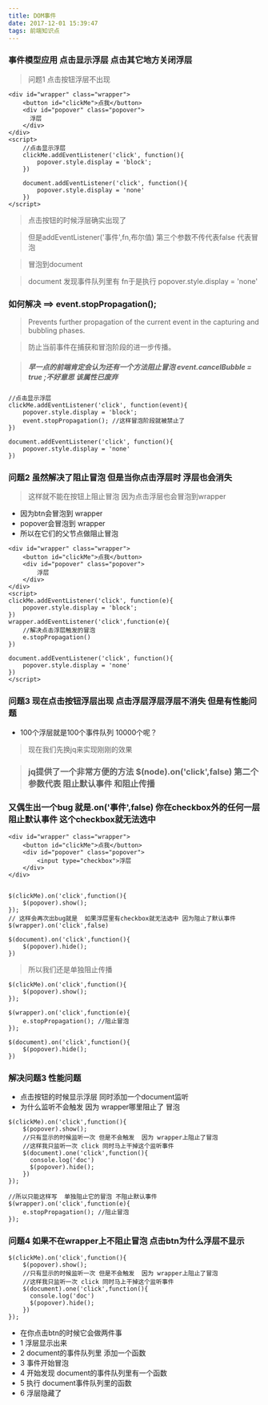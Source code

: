 ```yaml
---
title: DOM事件
date: 2017-12-01 15:39:47
tags: 前端知识点
---
```


### 事件模型应用 点击显示浮层 点击其它地方关闭浮层

> 问题1 点击按钮浮层不出现
```
<div id="wrapper" class="wrapper">
    <button id="clickMe">点我</button>
    <div id="popover" class="popover">
      浮层
    </div>
</div>
<script>
    //点击显示浮层 
    clickMe.addEventListener('click', function(){
        popover.style.display = 'block';
    })

    document.addEventListener('click', function(){
        popover.style.display = 'none'
    })
</script>
```
> 点击按钮的时候浮层确实出现了 

> 但是addEventListener('事件',fn,布尔值) 第三个参数不传代表false 代表冒泡

> 冒泡到document  

> document 发现事件队列里有 fn于是执行   popover.style.display = 'none'

### 如何解决 ==> event.stopPropagation(); 
> Prevents further propagation of the current event in the capturing and bubbling phases.

> 防止当前事件在捕获和冒泡阶段的进一步传播。

> ##### 早一点的前端肯定会认为还有一个方法阻止冒泡 event.cancelBubble = true ;不好意思 该属性已废弃

```
//点击显示浮层 
clickMe.addEventListener('click', function(event){
    popover.style.display = 'block';
    event.stopPropagation(); //这样冒泡阶段就被禁止了 
})

document.addEventListener('click', function(){
    popover.style.display = 'none'
})
```

### 问题2 虽然解决了阻止冒泡 但是当你点击浮层时  浮层也会消失

> 这样就不能在按钮上阻止冒泡 因为点击浮层也会冒泡到wrapper
- 因为btn会冒泡到 wrapper 
- popover会冒泡到 wrapper
- 所以在它们的父节点做阻止冒泡

```
<div id="wrapper" class="wrapper">
    <button id="clickMe">点我</button>
    <div id="popover" class="popover">
        浮层
    </div>
</div>
<script>
clickMe.addEventListener('click', function(e){
    popover.style.display = 'block';
})
wrapper.addEventListener('click',function(e){
    //解决点击浮层触发的冒泡
    e.stopPropagation()
})

document.addEventListener('click', function(){
    popover.style.display = 'none'
})
</script>
```

### 问题3 现在点击按钮浮层出现  点击浮层浮层浮层不消失 但是有性能问题
- 100个浮层就是100个事件队列  10000个呢？

> 现在我们先换jq来实现刚刚的效果

> ### jq提供了一个非常方便的方法  $(node).on('click',false) 第二个参数代表 阻止默认事件 和阻止传播

### 又偶生出一个bug 就是.on('事件',false) 你在checkbox外的任何一层 阻止默认事件 这个checkbox就无法选中

```
<div id="wrapper" class="wrapper">
    <button id="clickMe">点我</button>
    <div id="popover" class="popover">
        <input type="checkbox">浮层
    </div>
</div>


$(clickMe).on('click',function(){
    $(popover).show();
});
// 这样会再次出bug就是  如果浮层里有checkbox就无法选中 因为阻止了默认事件 
$(wrapper).on('click',false)  

$(document).on('click',function(){
    $(popover).hide();
})

```

> 所以我们还是单独阻止传播 

```
$(clickMe).on('click',function(){
    $(popover).show();
});

$(wrapper).on('click',function(e){
    e.stopPropagation(); //阻止冒泡
});  

$(document).on('click',function(){
    $(popover).hide();
})
```

### 解决问题3 性能问题
- 点击按钮的时候显示浮层 同时添加一个document监听
- 为什么监听不会触发 因为 wrapper哪里阻止了 冒泡
```
$(clickMe).on('click',function(){
    $(popover).show();
    //只有显示的时候监听一次 但是不会触发  因为 wrapper上阻止了冒泡
    //这样我只监听一次 click 同时马上干掉这个监听事件   
    $(document).one('click',function(){
      console.log('doc')
      $(popover).hide();
    })
});

//所以只能这样写  单独阻止它的冒泡 不阻止默认事件
$(wrapper).on('click',function(e){
    e.stopPropagation(); //阻止冒泡
});
```

### 问题4 如果不在wrapper上不阻止冒泡 点击btn为什么浮层不显示
```
$(clickMe).on('click',function(){
    $(popover).show();
    //只有显示的时候监听一次 但是不会触发  因为 wrapper上阻止了冒泡
    //这样我只监听一次 click 同时马上干掉这个监听事件   
    $(document).one('click',function(){
      console.log('doc')
      $(popover).hide();
    })
});
```
- 在你点击btn的时候它会做两件事
- 1 浮层显示出来
- 2 document的事件队列里 添加一个函数
- 3 事件开始冒泡
- 4 开始发现 document的事件队列里有一个函数
- 5 执行 document事件队列里的函数
- 6 浮层隐藏了

